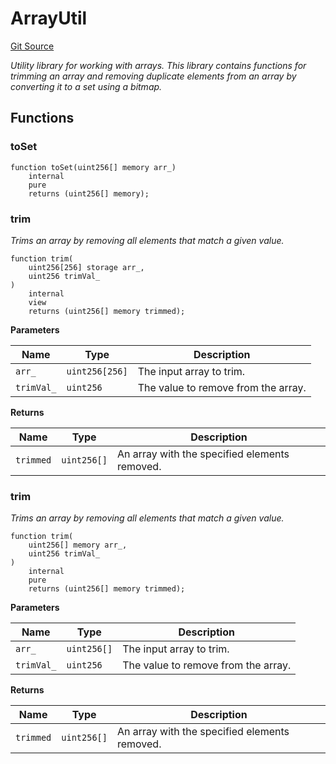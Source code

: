 # ArrayUtil
[Git Source](https://github.com/ContractLabs/foundry-bountykinds-contract/blob/67e6855d3beabdf242cc0b51d9e53b087a5235b9/src/oz-custom/libraries/ArrayUtil.sol)

*Utility library for working with arrays. This library contains functions
for trimming an array and removing
duplicate elements from an array by converting it to a set using a bitmap.*


## Functions
### toSet


```solidity
function toSet(uint256[] memory arr_)
    internal
    pure
    returns (uint256[] memory);
```

### trim

*Trims an array by removing all elements that match a given value.*


```solidity
function trim(
    uint256[256] storage arr_,
    uint256 trimVal_
)
    internal
    view
    returns (uint256[] memory trimmed);
```
**Parameters**

|Name|Type|Description|
|----|----|-----------|
|`arr_`|`uint256[256]`|The input array to trim.|
|`trimVal_`|`uint256`|The value to remove from the array.|

**Returns**

|Name|Type|Description|
|----|----|-----------|
|`trimmed`|`uint256[]`|An array with the specified elements removed.|


### trim

*Trims an array by removing all elements that match a given value.*


```solidity
function trim(
    uint256[] memory arr_,
    uint256 trimVal_
)
    internal
    pure
    returns (uint256[] memory trimmed);
```
**Parameters**

|Name|Type|Description|
|----|----|-----------|
|`arr_`|`uint256[]`|The input array to trim.|
|`trimVal_`|`uint256`|The value to remove from the array.|

**Returns**

|Name|Type|Description|
|----|----|-----------|
|`trimmed`|`uint256[]`|An array with the specified elements removed.|


